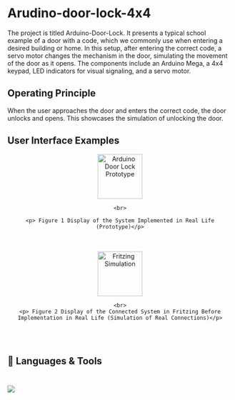 # Arudino-door-lock-4x4

The project is titled Arduino-Door-Lock. It presents a typical school example of a door with a code, which we commonly use when entering a desired building or home. In this setup, after entering the correct code, a servo motor changes the mechanism in the door, simulating the movement of the door as it opens. The components include an Arduino Mega, a 4x4 keypad, LED indicators for visual signaling, and a servo motor.

## Operating Principle
When the user approaches the door and enters the correct code, the door unlocks and opens. This showcases the simulation of unlocking the door.

## User Interface Examples

<div style="text-align: center;"> 
    <img src="https://github.com/user-attachments/assets/859e570c-f832-4c88-81dc-fbc6dc1f929e" alt="Arduino Door Lock Prototype" width="100" height="100" />

    <br>

    <p> Figure 1 Display of the System Implemented in Real Life (Prototype)</p>
</div>
<br><br>

<div style="text-align: center;"> 
    <img src="https://github.com/user-attachments/assets/a2770356-c321-405f-bb8c-3260eb90e72b" alt="Fritzing Simulation" width="100" height="100" />

    <br>
    <p> Figure 2 Display of the Connected System in Fritzing Before Implementation in Real Life (Simulation of Real Connections)</p>
</div>

<br><br>

## 🧰 Languages & Tools <br><br>

<img src="https://skillicons.dev/icons?i=arduino,cpp"/>

